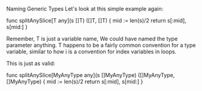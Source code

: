 Naming Generic Types
Let's look at this simple example again:

func splitAnySlice[T any](s []T) ([]T, []T) {
    mid := len(s)/2
    return s[:mid], s[mid:]
}

Remember, T is just a variable name, We could have named the type parameter anything. T happens to be a fairly common convention for a type variable, similar to how i is a convention for index variables in loops.

This is just as valid:

func splitAnySlice[MyAnyType any](s []MyAnyType) ([]MyAnyType, []MyAnyType) {
    mid := len(s)/2
    return s[:mid], s[mid:]
}





